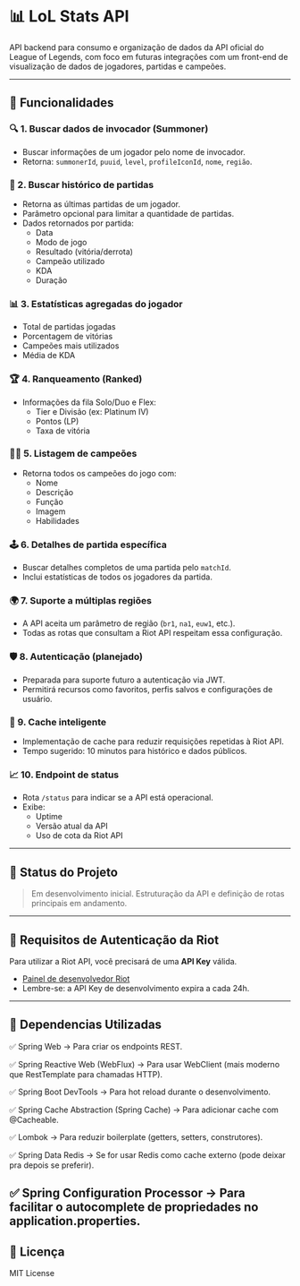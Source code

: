 # 📊 LoL Stats API

API backend para consumo e organização de dados da API oficial do League of Legends, com foco em futuras integrações com um front-end de visualização de dados de jogadores, partidas e campeões.

---

## 📌 Funcionalidades

### 🔍 1. Buscar dados de invocador (Summoner)
- Buscar informações de um jogador pelo nome de invocador.
- Retorna: `summonerId`, `puuid`, `level`, `profileIconId`, `nome`, `região`.

### 🧾 2. Buscar histórico de partidas
- Retorna as últimas partidas de um jogador.
- Parâmetro opcional para limitar a quantidade de partidas.
- Dados retornados por partida:
  - Data
  - Modo de jogo
  - Resultado (vitória/derrota)
  - Campeão utilizado
  - KDA
  - Duração

### 📊 3. Estatísticas agregadas do jogador
- Total de partidas jogadas
- Porcentagem de vitórias
- Campeões mais utilizados
- Média de KDA

### 🏆 4. Ranqueamento (Ranked)
- Informações da fila Solo/Duo e Flex:
  - Tier e Divisão (ex: Platinum IV)
  - Pontos (LP)
  - Taxa de vitória

### 🦸‍♂️ 5. Listagem de campeões
- Retorna todos os campeões do jogo com:
  - Nome
  - Descrição
  - Função
  - Imagem
  - Habilidades

### 🕹️ 6. Detalhes de partida específica
- Buscar detalhes completos de uma partida pelo `matchId`.
- Inclui estatísticas de todos os jogadores da partida.

### 🌍 7. Suporte a múltiplas regiões
- A API aceita um parâmetro de região (`br1`, `na1`, `euw1`, etc.).
- Todas as rotas que consultam a Riot API respeitam essa configuração.

### 🛡️ 8. Autenticação (planejado)
- Preparada para suporte futuro a autenticação via JWT.
- Permitirá recursos como favoritos, perfis salvos e configurações de usuário.

### 💾 9. Cache inteligente
- Implementação de cache para reduzir requisições repetidas à Riot API.
- Tempo sugerido: 10 minutos para histórico e dados públicos.

### 📈 10. Endpoint de status
- Rota `/status` para indicar se a API está operacional.
- Exibe:
  - Uptime
  - Versão atual da API
  - Uso de cota da Riot API

---

## 🚧 Status do Projeto

> Em desenvolvimento inicial. Estruturação da API e definição de rotas principais em andamento.

---

## 🔐 Requisitos de Autenticação da Riot

Para utilizar a Riot API, você precisará de uma **API Key** válida.

- [Painel de desenvolvedor Riot](https://developer.riotgames.com/)
- Lembre-se: a API Key de desenvolvimento expira a cada 24h.

---

## 🚀 Dependencias Utilizadas

✅ Spring Web
→ Para criar os endpoints REST.

✅ Spring Reactive Web (WebFlux)
→ Para usar WebClient (mais moderno que RestTemplate para chamadas HTTP).

✅ Spring Boot DevTools
→ Para hot reload durante o desenvolvimento.

✅ Spring Cache Abstraction (Spring Cache)
→ Para adicionar cache com @Cacheable.

✅ Lombok
→ Para reduzir boilerplate (getters, setters, construtores).

✅ Spring Data Redis
→ Se for usar Redis como cache externo (pode deixar pra depois se preferir).

✅ Spring Configuration Processor
→ Para facilitar o autocomplete de propriedades no application.properties.
---

## 📄 Licença

MIT License
